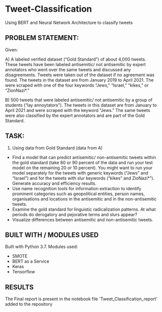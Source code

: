 # Tweet-Classification
Using BERT and Neural Network Architecture to classify tweets

## PROBLEM STATEMENT:

Given: 

A) A labeled verified dataset (“Gold Standard”) of about 4,000 tweets. These tweets have been labeled antisemitic/ not antisemitic by expert annotators who went over the same tweets and discussed any disagreements. Tweets were taken out of the dataset if no agreement was found. The tweets in the dataset are from January 2019 to April 2021. The were scraped with one of the four keywords “Jews,” “Israel,” “kikes,” or “ZionNazi*.”

B) 500 tweets that were labeled antisemitic/ not antisemitic by a group of students (“lay annoytators”). The tweets in this dataset are from January to April 2021 and were scraped with the keyword “Jews.” The same tweets were also classified by the expert annotators and are part of the Gold Standard.

## TASK:
 
1) Using data from Gold Standard (data from A)

- Find a model that can predict antisemitic/ non-antisemitic tweets within the gold standard (take 80 or 90 percent of the data and run your test model on the remaining 20 or 10 percent). You might want to run your model separately for the tweets with generic keywords (“Jews” and “Israel”) and for the tweets with slur keywords (“kikes” and ZioNazi*”). Generate accuracy and efficiency results.
- Use name recognition tools for information extraction to identify prominent categories such as geopolitical entities, person names, organisations and locations in the antisemitic and in the non-antisemitic tweets.
- Examine the gold standard for linguistic radicalization patterns. At what periods do derogatory and pejorative terms and slurs appear?
- Visualize differences between antisemitic and non-antisemitic tweets.

## BUILT WITH / MODULES USED

Built with Python 3.7. Modules used:
 - SMOTE
 - BERT as a Service
 - Keras
 - Tensorflow
 
 
 ## RESULTS

The Final report is present in the notebook file 'Tweet_Classification_report' added to the repository
